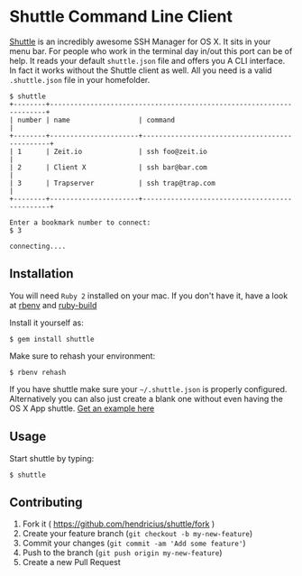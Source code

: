 # Shuttle Command Line Client

[Shuttle](http://fitztrev.github.io/shuttle/) is an incredibly awesome SSH Manager for OS X. It sits in your menu bar. For people who work in the terminal day in/out this port can be of help. It reads your default `shuttle.json` file and offers you A CLI interface. In fact it works without the Shuttle client as well. All you need is a valid `.shuttle.json` file in your homefolder.

```
$ shuttle
+--------+---------------------------------------------------------------------+
| number | name                 | command                                       |
+--------+----------------------+-----------------------------------------------+
| 1      | Zeit.io              | ssh foo@zeit.io                               |
| 2      | Client X             | ssh bar@bar.com                               |
| 3      | Trapserver           | ssh trap@trap.com                             |
+--------+----------------------+-----------------------------------------------+

Enter a bookmark number to connect:
$ 3

connecting....
```


## Installation

You will need `Ruby 2` installed on your mac. If you don't have it, have a look at [rbenv](https://github.com/sstephenson/rbenv) and [ruby-build](https://github.com/sstephenson/ruby-build)

Install it yourself as:

    $ gem install shuttle
    
Make sure to rehash your environment:

    $ rbenv rehash
    
If you have shuttle make sure your `~/.shuttle.json` is properly configured. Alternatively you can also just create a blank one without even having the OS X App shuttle. [Get an example here](https://github.com/fitztrev/shuttle/blob/master/tests/.shuttle.json)

## Usage

Start shuttle by typing:

    $ shuttle

## Contributing

1. Fork it ( https://github.com/hendricius/shuttle/fork )
2. Create your feature branch (`git checkout -b my-new-feature`)
3. Commit your changes (`git commit -am 'Add some feature'`)
4. Push to the branch (`git push origin my-new-feature`)
5. Create a new Pull Request
